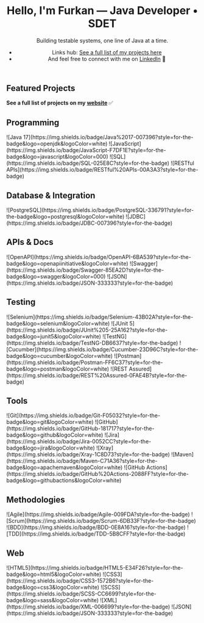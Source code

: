 <header>
  <h1>Hello, I'm Furkan — Java Developer • SDET</h1>
  <p>Building testable systems, one line of Java at a time.</p>
  <ul>
    <li>Links hub: <a href="https://de-furkan.github.io/links" target="_blank" title="See a full list of my featured projects">See a full list of my projects here</a></li>
    <li>And feel free to connect with me on <a href="https://www.linkedin.com/in/furkan-o" target="_blank" title="Add me on LinkedIn">LinkedIn</a> 🚀</li>
  </ul>
</header>

<!-- A shorter introduction to some of my projects -->
<section id="featured-projects">
  <h2>Featured Projects</h2>

  <p><strong> See a full list of projects on my <a href="https://de-furkan.github.io/links" target="_blank" title="See a full list of my featured projects">website</a> </strong>✅</p>
</section>

<!-- A list of tech stack with icons -->
<section id="tech-snapshot">
  <h2>Programming</h2>
  ![Java 17](https://img.shields.io/badge/Java%2017-007396?style=for-the-badge&logo=openjdk&logoColor=white)
  ![JavaScript](https://img.shields.io/badge/JavaScript-F7DF1E?style=for-the-badge&logo=javascript&logoColor=000)
  ![SQL](https://img.shields.io/badge/SQL-025E8C?style=for-the-badge)
  ![RESTful APIs](https://img.shields.io/badge/RESTful%20APIs-00A3A3?style=for-the-badge)
  
  <h2>Database &amp; Integration</h2>
  ![PostgreSQL](https://img.shields.io/badge/PostgreSQL-336791?style=for-the-badge&logo=postgresql&logoColor=white)
  ![JDBC](https://img.shields.io/badge/JDBC-007396?style=for-the-badge)

  <h2>APIs &amp; Docs</h2>
  ![OpenAPI](https://img.shields.io/badge/OpenAPI-6BA539?style=for-the-badge&logo=openapiinitiative&logoColor=white)
  ![Swagger](https://img.shields.io/badge/Swagger-85EA2D?style=for-the-badge&logo=swagger&logoColor=000)
  ![JSON](https://img.shields.io/badge/JSON-333333?style=for-the-badge)

  <h2>Testing</h2>
  ![Selenium](https://img.shields.io/badge/Selenium-43B02A?style=for-the-badge&logo=selenium&logoColor=white)
  ![JUnit 5](https://img.shields.io/badge/JUnit%205-25A162?style=for-the-badge&logo=junit5&logoColor=white)
  ![TestNG](https://img.shields.io/badge/TestNG-DB6637?style=for-the-badge)
  ![Cucumber](https://img.shields.io/badge/Cucumber-23D96C?style=for-the-badge&logo=cucumber&logoColor=white)
  ![Postman](https://img.shields.io/badge/Postman-FF6C37?style=for-the-badge&logo=postman&logoColor=white)
  ![REST Assured](https://img.shields.io/badge/REST%20Assured-0FAE4B?style=for-the-badge)
  
  <h2>Tools</h2>
  ![Git](https://img.shields.io/badge/Git-F05032?style=for-the-badge&logo=git&logoColor=white)
  ![GitHub](https://img.shields.io/badge/GitHub-181717?style=for-the-badge&logo=github&logoColor=white)
  ![Jira](https://img.shields.io/badge/Jira-0052CC?style=for-the-badge&logo=jira&logoColor=white)
  ![Xray](https://img.shields.io/badge/Xray-1C8D73?style=for-the-badge)
  ![Maven](https://img.shields.io/badge/Maven-C71A36?style=for-the-badge&logo=apachemaven&logoColor=white)
  ![GitHub Actions](https://img.shields.io/badge/GitHub%20Actions-2088FF?style=for-the-badge&logo=githubactions&logoColor=white)
  
  <h2>Methodologies</h2>
  ![Agile](https://img.shields.io/badge/Agile-009FDA?style=for-the-badge)
  ![Scrum](https://img.shields.io/badge/Scrum-6DB33F?style=for-the-badge)
  ![BDD](https://img.shields.io/badge/BDD-0E8A16?style=for-the-badge)
  ![TDD](https://img.shields.io/badge/TDD-5B8CFF?style=for-the-badge)
  
  <h2>Web</h2>
  ![HTML5](https://img.shields.io/badge/HTML5-E34F26?style=for-the-badge&logo=html5&logoColor=white)
  ![CSS3](https://img.shields.io/badge/CSS3-1572B6?style=for-the-badge&logo=css3&logoColor=white)
  ![SCSS](https://img.shields.io/badge/SCSS-CC6699?style=for-the-badge&logo=sass&logoColor=white)
  ![XML](https://img.shields.io/badge/XML-006699?style=for-the-badge)
  ![JSON](https://img.shields.io/badge/JSON-333333?style=for-the-badge)
</section>
